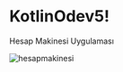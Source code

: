 # KotlinOdev5!

Hesap Makinesi Uygulaması

![hesapmakinesi](https://github.com/user-attachments/assets/9816d90c-531e-4608-9df3-9d582f983366)

